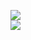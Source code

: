 [![](https://img.shields.io/badge/Made%20With-Github%20Spray-lightgrey.svg?style=for-the-badge&logo=github)](https://github.com/Annihil/github-spray#7475)  
[![](https://i.imgur.com/2DrTn0Z.gif)](https://github.com/Annihil/github-spray)